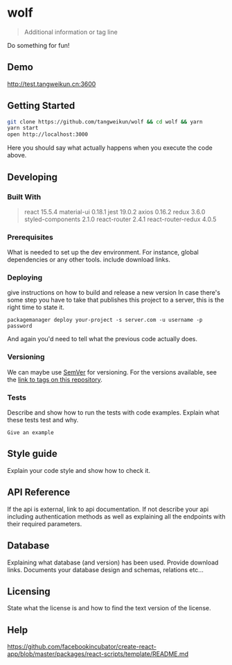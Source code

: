 # wolf
> Additional information or tag line

Do something for fun!

## Demo
http://test.tangweikun.cn:3600

## Getting Started
```bash
git clone https://github.com/tangweikun/wolf && cd wolf && yarn
yarn start
open http://localhost:3000
```

Here you should say what actually happens when you execute the code above.

## Developing

### Built With
> react 15.5.4
> material-ui 0.18.1
> jest 19.0.2
> axios 0.16.2
> redux 3.6.0
> styled-components 2.1.0
> react-router 2.4.1
> react-router-redux 4.0.5

### Prerequisites
What is needed to set up the dev environment. For instance, global dependencies or any other tools. include download links.

### Deploying
give instructions on how to build and release a new version
In case there's some step you have to take that publishes this project to a
server, this is the right time to state it.

```shell
packagemanager deploy your-project -s server.com -u username -p password
```
And again you'd need to tell what the previous code actually does.

### Versioning
We can maybe use [SemVer](http://semver.org/) for versioning. For the versions available, see the [link to tags on this repository](/tags).

### Tests
Describe and show how to run the tests with code examples.
Explain what these tests test and why.

```shell
Give an example
```

## Style guide
Explain your code style and show how to check it.

## API Reference
If the api is external, link to api documentation. If not describe your api including authentication methods as well as explaining all the endpoints with their required parameters.

## Database
Explaining what database (and version) has been used. Provide download links.
Documents your database design and schemas, relations etc... 

## Licensing
State what the license is and how to find the text version of the license.

## Help
https://github.com/facebookincubator/create-react-app/blob/master/packages/react-scripts/template/README.md
